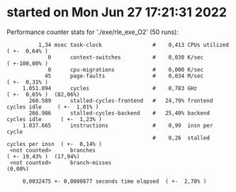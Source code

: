 # started on Mon Jun 27 17:21:31 2022


 Performance counter stats for './exe/rle_exe_O2' (50 runs):

              1,34 msec task-clock                #    0,413 CPUs utilized            ( +-  0,64% )
                 0      context-switches          #    0,030 K/sec                    ( +-100,00% )
                 0      cpu-migrations            #    0,000 K/sec                  
                45      page-faults               #    0,034 M/sec                    ( +-  0,31% )
         1.051.094      cycles                    #    0,783 GHz                      ( +-  0,65% )  (82,06%)
           260.589      stalled-cycles-frontend   #   24,79% frontend cycles idle     ( +-  1,01% )
           266.986      stalled-cycles-backend    #   25,40% backend cycles idle      ( +-  1,23% )
         1.037.665      instructions              #    0,99  insn per cycle         
                                                  #    0,26  stalled cycles per insn  ( +-  0,14% )
     <not counted>      branches                                                      ( +- 19,43% )  (17,94%)
     <not counted>      branch-misses                                                 (0,00%)

         0,0032475 +- 0,0000877 seconds time elapsed  ( +-  2,70% )

